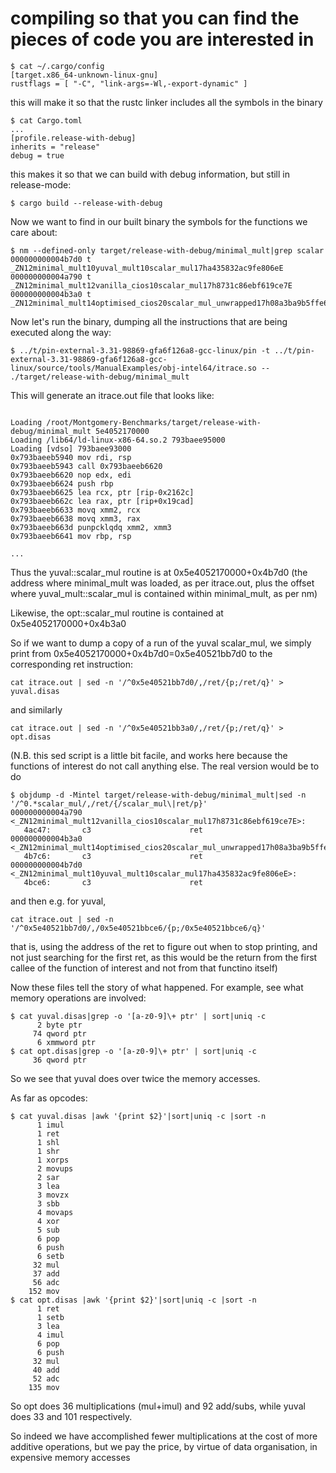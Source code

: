 # compiling so that you can find the pieces of code you are interested in

```
$ cat ~/.cargo/config
[target.x86_64-unknown-linux-gnu]
rustflags = [ "-C", "link-args=-Wl,-export-dynamic" ]
```

this will make it so that the rustc linker includes all the symbols in the binary

```
$ cat Cargo.toml
...
[profile.release-with-debug]
inherits = "release"
debug = true
```

this makes it so that we can build with debug information, but still in release-mode: 

```
$ cargo build --release-with-debug
```

Now we want to find in our built binary the symbols for the functions we care about: 

```
$ nm --defined-only target/release-with-debug/minimal_mult|grep scalar
000000000004b7d0 t _ZN12minimal_mult10yuval_mult10scalar_mul17ha435832ac9fe806eE
000000000004a790 t _ZN12minimal_mult12vanilla_cios10scalar_mul17h8731c86ebf619ce7E
000000000004b3a0 t _ZN12minimal_mult14optimised_cios20scalar_mul_unwrapped17h08a3ba9b5ffe6264E
```

Now let's run the binary, dumping all the instructions that are being executed along the way:

```
$ ../t/pin-external-3.31-98869-gfa6f126a8-gcc-linux/pin -t ../t/pin-external-3.31-98869-gfa6f126a8-gcc-linux/source/tools/ManualExamples/obj-intel64/itrace.so -- ./target/release-with-debug/minimal_mult
```

This will generate an itrace.out file that looks like:

```

Loading /root/Montgomery-Benchmarks/target/release-with-debug/minimal_mult 5e4052170000
Loading /lib64/ld-linux-x86-64.so.2 793baee95000
Loading [vdso] 793baee93000
0x793baeeb5940 mov rdi, rsp
0x793baeeb5943 call 0x793baeeb6620
0x793baeeb6620 nop edx, edi
0x793baeeb6624 push rbp
0x793baeeb6625 lea rcx, ptr [rip-0x2162c]
0x793baeeb662c lea rax, ptr [rip+0x19cad]
0x793baeeb6633 movq xmm2, rcx
0x793baeeb6638 movq xmm3, rax
0x793baeeb663d punpcklqdq xmm2, xmm3
0x793baeeb6641 mov rbp, rsp

...
```

Thus the yuval::scalar_mul routine is at 0x5e4052170000+0x4b7d0 (the address where minimal_mult was loaded, as per itrace.out, plus the offset where yuval_mult::scalar_mul is contained within minimal_mult, as per nm)

Likewise, the opt::scalar_mul routine is contained at 0x5e4052170000+0x4b3a0

So if we want to dump a copy of a run of the yuval scalar_mul, we simply print from 0x5e4052170000+0x4b7d0=0x5e40521bb7d0 to the corresponding ret instruction: 

```
cat itrace.out | sed -n '/^0x5e40521bb7d0/,/ret/{p;/ret/q}' > yuval.disas
```

and similarly 

```
cat itrace.out | sed -n '/^0x5e40521bb3a0/,/ret/{p;/ret/q}' > opt.disas
```

(N.B. this sed script is a little bit facile, and works here because the functions of interest do not call anything else. The real version would be to do

```
$ objdump -d -Mintel target/release-with-debug/minimal_mult|sed -n '/^0.*scalar_mul/,/ret/{/scalar_mul\|ret/p}'
000000000004a790 <_ZN12minimal_mult12vanilla_cios10scalar_mul17h8731c86ebf619ce7E>:
   4ac47:       c3                      ret
000000000004b3a0 <_ZN12minimal_mult14optimised_cios20scalar_mul_unwrapped17h08a3ba9b5ffe6264E>:
   4b7c6:       c3                      ret
000000000004b7d0 <_ZN12minimal_mult10yuval_mult10scalar_mul17ha435832ac9fe806eE>:
   4bce6:       c3                      ret
```

and then e.g. for yuval, 

```
cat itrace.out | sed -n '/^0x5e40521bb7d0/,/0x5e40521bbce6/{p;/0x5e40521bbce6/q}'
```

that is, using the address of the ret to figure out when to stop printing, and not just searching for the first ret, as this would be the return from the first callee of the function of interest and not from that functino itself)


Now these files tell the story of what happened. For example, see what memory operations are involved:

```
$ cat yuval.disas|grep -o '[a-z0-9]\+ ptr' | sort|uniq -c
      2 byte ptr
     74 qword ptr
      6 xmmword ptr
$ cat opt.disas|grep -o '[a-z0-9]\+ ptr' | sort|uniq -c
     36 qword ptr
```

So we see that yuval does over twice the memory accesses. 

As far as opcodes:

```
$ cat yuval.disas |awk '{print $2}'|sort|uniq -c |sort -n
      1 imul
      1 ret
      1 shl
      1 shr
      1 xorps
      2 movups
      2 sar
      3 lea
      3 movzx
      3 sbb
      4 movaps
      4 xor
      5 sub
      6 pop
      6 push
      6 setb
     32 mul
     37 add
     56 adc
    152 mov
$ cat opt.disas |awk '{print $2}'|sort|uniq -c |sort -n
      1 ret
      1 setb
      3 lea
      4 imul
      6 pop
      6 push
     32 mul
     40 add
     52 adc
    135 mov
```

So opt does 36 multiplications (mul+imul) and 92 add/subs, while yuval does 33 and 101 respectively.

So indeed we have accomplished fewer multiplications at the cost of more additive operations, but we pay the price, by virtue of data organisation, in expensive memory accesses
